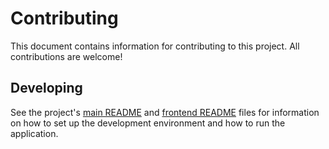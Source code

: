 # Contributing

This document contains information for contributing to this project.
All contributions are welcome!

## Developing

See the project's [main README](README.md) and [frontend README](frontend/README.md)
files for information on how to set up the development environment and how to run the
application.
